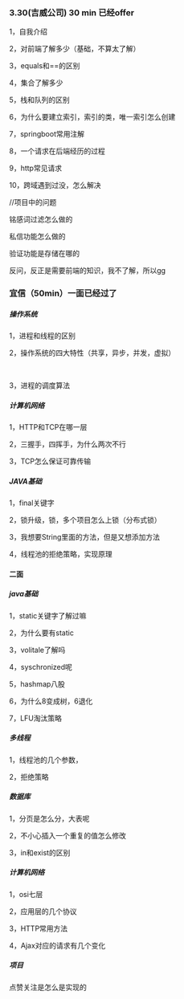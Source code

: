 ### 3.30(吉威公司)  30 min 已经offer

1，自我介绍

2，对前端了解多少（基础，不算太了解）

3，equals和==的区别

4，集合了解多少

5，栈和队列的区别

6，为什么要建立索引，索引的类，唯一索引怎么创建

7，springboot常用注解

8，一个请求在后端经历的过程

9，http常见请求

10，跨域遇到过没，怎么解决



//项目中的问题

铭感词过滤怎么做的

私信功能怎么做的

验证功能是存储在哪的

反问，反正是需要前端的知识，我不了解，所以gg

### 宜信（50min）一面已经过了

##### 操作系统

1，进程和线程的区别

2，操作系统的四大特性（共享，异步，并发，虚拟）

​      

3，进程的调度算法

##### 计算机网络

1，HTTP和TCP在哪一层

2，三握手，四挥手，为什么两次不行

3，TCP怎么保证可靠传输

##### JAVA基础

1，final关键字

2，锁升级，锁，多个项目怎么上锁（分布式锁）

3，我想要String里面的方法，但是又想添加方法

4，线程池的拒绝策略，实现原理

#### 二面

##### java基础

1，static关键字了解过嘛

2，为什么要有static

3，volitale了解吗

4，syschronized呢

5，hashmap八股

6，为什么8变成树，6退化

7，LFU淘汰策略

##### 多线程

1，线程池的几个参数，

2，拒绝策略

##### 数据库

1，分页是怎么分，大表呢

2，不小心插入一个重复的值怎么修改

3，in和exist的区别

##### 计算机网络

1，osi七层

2，应用层的几个协议

3，HTTP常用方法

4，Ajax对应的请求有几个变化

##### 项目

点赞关注是怎么是实现的